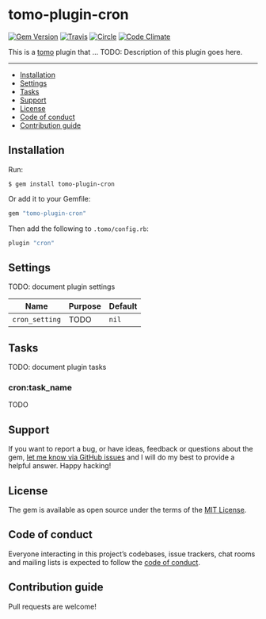 # tomo-plugin-cron

[![Gem Version](https://badge.fury.io/rb/tomo-plugin-cron.svg)](https://rubygems.org/gems/tomo-plugin-cron)
[![Travis](https://img.shields.io/travis/com/uxxman/tomo-plugin-cron.svg?label=travis)](https://travis-ci.com/github/uxxman/tomo-plugin-cron)
[![Circle](https://circleci.com/gh/uxxman/tomo-plugin-cron/tree/main.svg?style=shield)](https://app.circleci.com/pipelines/github/uxxman/tomo-plugin-cron?branch=main)
[![Code Climate](https://codeclimate.com/github/uxxman/tomo-plugin-cron/badges/gpa.svg)](https://codeclimate.com/github/uxxman/tomo-plugin-cron)

This is a [tomo](https://github.com/mattbrictson/tomo) plugin that ... TODO: Description of this plugin goes here.

---

- [Installation](#installation)
- [Settings](#settings)
- [Tasks](#tasks)
- [Support](#support)
- [License](#license)
- [Code of conduct](#code-of-conduct)
- [Contribution guide](#contribution-guide)

## Installation

Run:

```
$ gem install tomo-plugin-cron
```

Or add it to your Gemfile:

```ruby
gem "tomo-plugin-cron"
```

Then add the following to `.tomo/config.rb`:

```ruby
plugin "cron"
```

## Settings

TODO: document plugin settings

| Name                  | Purpose | Default |
| --------------------- | ------- | ------- |
| `cron_setting` | TODO    | `nil`   |

## Tasks

TODO: document plugin tasks

### cron:task_name

TODO

## Support

If you want to report a bug, or have ideas, feedback or questions about the gem, [let me know via GitHub issues](https://github.com/uxxman/tomo-plugin-cron/issues/new) and I will do my best to provide a helpful answer. Happy hacking!

## License

The gem is available as open source under the terms of the [MIT License](LICENSE.txt).

## Code of conduct

Everyone interacting in this project’s codebases, issue trackers, chat rooms and mailing lists is expected to follow the [code of conduct](CODE_OF_CONDUCT.md).

## Contribution guide

Pull requests are welcome!
